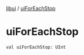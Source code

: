[libui](README.md) / [uiForEachStop](ui-for-each-stop.md)

# uiForEachStop

`val uiForEachStop: UInt`